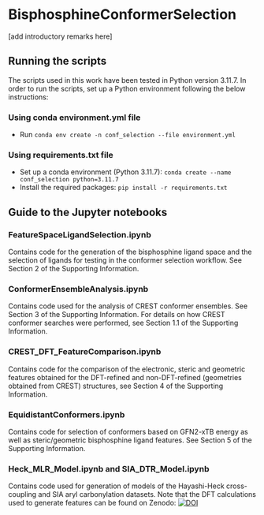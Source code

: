 # BisphosphineConformerSelection

[add introductory remarks here]

## Running the scripts

The scripts used in this work have been tested in Python version 3.11.7. In order to run the scripts, set up a Python environment following the below instructions:

### Using conda environment.yml file

- Run `conda env create -n conf_selection --file environment.yml`

### Using requirements.txt file

- Set up a conda environment (Python 3.11.7): `conda create --name conf_selection python=3.11.7`
- Install the required packages: `pip install -r requirements.txt`

## Guide to the Jupyter notebooks

### FeatureSpaceLigandSelection.ipynb

Contains code for the generation of the bisphosphine ligand space and the selection of ligands for testing in the conformer selection workflow. See Section 2 of the Supporting Information.

### ConformerEnsembleAnalysis.ipynb

Contains code used for the analysis of CREST conformer ensembles. See Section 3 of the Supporting Information. For details on how CREST conformer searches were performed, see Section 1.1 of the Supporting Information.

### CREST_DFT_FeatureComparison.ipynb

Contains code for the comparison of the electronic, steric and geometric features obtained for the DFT-refined and non-DFT-refined (geometries obtained from CREST) structures, see Section 4 of the Supporting Information.

### EquidistantConformers.ipynb

Contains code for selection of conformers based on GFN2-xTB energy as well as steric/geometric bisphosphine ligand features. See Section 5 of the Supporting Information.

### Heck_MLR_Model.ipynb and SIA_DTR_Model.ipynb

Contains code used for generation of models of the Hayashi-Heck cross-coupling and SIA aryl carbonylation datasets. Note that the DFT calculations used to generate features can be found on Zenodo: [![DOI](https://zenodo.org/badge/15690854.svg)](https://zenodo.org/doi/10.5281/zenodo.15690854)